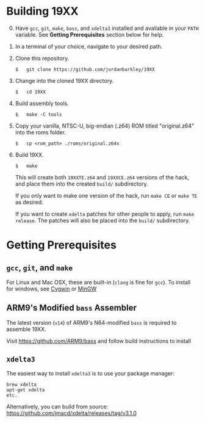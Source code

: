 # Building 19XX

0. Have `gcc`, `git`, `make`, `bass`, and `xdelta3` installed and available in your `PATH` variable. See **Getting Prerequisites** section below for help.
1. In a terminal of your choice, navigate to your desired path.
2. Clone this repository.
   ```
   $   git clone https://github.com/jordanbarkley/19XX
   ```
3. Change into the cloned 19XX directory.
   ```
   $   cd 19XX
   ```
4. Build assembly tools.
   ```
   $   make -C tools
   ```
5. Copy your vanilla, NTSC-U, big-endian (.z64) ROM titled "original.z64" into the roms folder.
   ```
   $   cp <rom_path> ./roms/original.z64s
   ```
6. Build 19XX.
   ```
   $   make
   ```
   This will create both `19XXTE.z64` and `19XXCE.z64` versions of the hack, and place them into the created `build/` subdirectory.

   If you only want to make one version of the hack, run `make CE` or `make TE` as desired.

   If you want to create `xdelta` patches for other people to apply, run `make release`. The patches will also be placed into the `build/` subdirectory.

# Getting Prerequisites
## `gcc`, `git`, and `make`
For Linux and Mac OSX, these are built-in (`clang` is fine for `gcc`). To install for windows, see [Cygwin](https://www.cygwin.com/) or [MinGW](http://www.mingw.org/)
## ARM9's Modified `bass` Assembler
The latest version (`v14`) of ARM9's N64-modified `bass` is required to assemble 19XX.

Visit https://github.com/ARM9/bass and follow build instructions to install
## `xdelta3`
The easiest way to install `xdelta3` is to use your package manager:
```
brew xdelta
apt-get xdelta
etc.
```
Alternatively, you can build from source: https://github.com/jmacd/xdelta/releases/tag/v3.1.0
